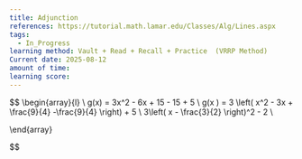```yaml
---
title: Adjunction
references: https://tutorial.math.lamar.edu/Classes/Alg/Lines.aspx
tags:
  - In_Progress
learning method: Vault + Read + Recall + Practice  (VRRP Method)
Current date: 2025-08-12
amount of time: 
learning score:
---
```


$$
\begin{array}{l}  \\
g(x)  = 3x^2 - 6x +  15 - 15   + 5    \\
g(x )   =  3 \left( x^2 - 3x +  \frac{9}{4}  -\frac{9}{4} \right) +  5   \\
3\left( x - \frac{3}{2} \right)^2    -  2 \\

\end{array}

$$